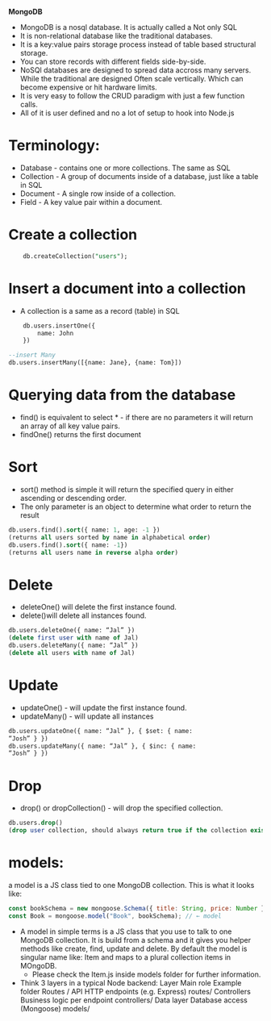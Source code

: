 **MongoDB**

- MongoDB is a nosql database. It is actually called a Not only SQL
- It is non-relational database like the traditional databases.
- It is a key:value pairs storage process instead of table based structural storage.
- You can store records with different fields side-by-side.
- NoSQl databases are designed to spread data accross many servers. While the traditional are designed Often scale vertically. Which can become expensive or hit hardware limits.
- It is very easy to follow the CRUD paradigm with just a few function calls.
- All of it is user defined and no a lot of setup to hook into Node.js

# Terminology:

- Database - contains one or more collections. The same as SQL
- Collection - A group of documents inside of a database, just like a table in SQL
- Document - A single row inside of a collection.
- Field - A key value pair within a document.

# Create a collection

```sql
    db.createCollection("users");
```

# Insert a document into a collection

- A collection is a same as a record (table) in SQL

```sql
    db.users.insertOne({
        name: John
    })

--insert Many
db.users.insertMany([{name: Jane}, {name: Tom}])

```

# Querying data from the database

- find() is equivalent to select \* - if there are no parameters it will return an array of all key value pairs.
- findOne() returns the first document

# Sort

- sort() method is simple it will return the specified query in either ascending or descending order.
- The only parameter is an object to determine what order to return the result

```sql
db.users.find().sort({ name: 1, age: -1 })
(returns all users sorted by name in alphabetical order)
db.users.find().sort({ name: -1})
(returns all users name in reverse alpha order)
```

# Delete

- deleteOne() will delete the first instance found.
- delete()will delete all instances found.

```sql
db.users.deleteOne({ name: “Jal” })
(delete first user with name of Jal)
db.users.deleteMany({ name: “Jal” })
(delete all users with name of Jal)
```

# Update

- updateOne() - will update the first instance found.
- updateMany() - will update all instances

```sql
db.users.updateOne({ name: “Jal” }, { $set: { name:
“Josh” } })
db.users.updateMany({ name: “Jal” }, { $inc: { name:
“Josh” } })
```

# Drop

- drop() or dropCollection() - will drop the specified collection.

```sql
db.users.drop()
(drop user collection, should always return true if the collection exists)
```

# models:

a model is a JS class tied to one MongoDB collection.
This is what it looks like:

```js
const bookSchema = new mongoose.Schema({ title: String, price: Number });
const Book = mongoose.model("Book", bookSchema); // ← model
```

- A model in simple terms is a JS class that you use to talk to one MongoDB collection. It is build from a schema and it gives you helper methods like create, find, update and delete. By default the model is singular name like: Item and maps to a plural collection items in MOngoDB.
  - Please check the Item.js inside models folder for further information.
- Think 3 layers in a typical Node backend:
  Layer Main role Example folder
  Routes / API HTTP endpoints (e.g. Express) routes/
  Controllers Business logic per endpoint controllers/
  Data layer Database access (Mongoose) models/
